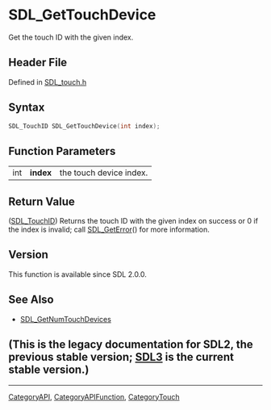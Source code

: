 # SDL_GetTouchDevice

Get the touch ID with the given index.

## Header File

Defined in [SDL_touch.h](https://github.com/libsdl-org/SDL/blob/SDL2/include/SDL_touch.h)

## Syntax

```c
SDL_TouchID SDL_GetTouchDevice(int index);
```

## Function Parameters

|     |           |                         |
| --- | --------- | ----------------------- |
| int | **index** | the touch device index. |

## Return Value

([SDL_TouchID](SDL_TouchID)) Returns the touch ID with the given index on
success or 0 if the index is invalid; call [SDL_GetError](SDL_GetError)()
for more information.

## Version

This function is available since SDL 2.0.0.

## See Also

- [SDL_GetNumTouchDevices](SDL_GetNumTouchDevices)


## (This is the legacy documentation for SDL2, the previous stable version; [SDL3](https://wiki.libsdl.org/SDL3/) is the current stable version.)



----
[CategoryAPI](CategoryAPI), [CategoryAPIFunction](CategoryAPIFunction), [CategoryTouch](CategoryTouch)

